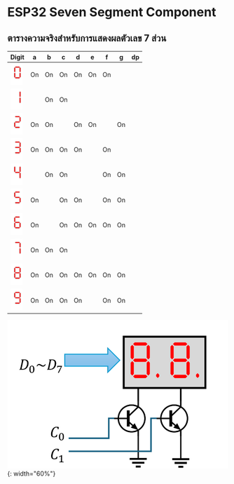 # ESP32 Seven Segment Component




## ตารางความจริงสำหรับการแสดงผลตัวเลข 7 ส่วน   

|             Digit              | a  | b  | c  | d  | e  | f  | g  | dp |
|--------------------------------|----|----|----|----|----|----|----|----|
| ![digit 0](./Slide/digit_0.png)| On | On | On | On | On | On |    |    |
| ![digit 1](./Slide/digit_1.png)|    | On | On |    |    |    |    |    |
| ![digit 2](./Slide/digit_2.png)| On | On |    | On | On |    | On |    |
| ![digit 3](./Slide/digit_3.png)| On | On | On | On |    | On |    |    |
| ![digit 4](./Slide/digit_4.png)|    | On | On |    |    | On | On |    |
| ![digit 5](./Slide/digit_5.png)| On |    | On | On |    | On | On |    |
| ![digit 6](./Slide/digit_6.png)| On |    | On | On | On | On | On |    |
| ![digit 7](./Slide/digit_7.png)| On | On | On |    |    |    |    |    |
| ![digit 8](./Slide/digit_8.png)| On | On | On | On | On | On | On |    |
| ![digit 9](./Slide/digit_9.png)| On | On | On | On |    | On | On |    |


![circuit1](./Slide/Circuit1.png){: width="60%"}